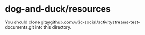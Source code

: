 # dog-and-duck/resources

You should clone git@github.com:w3c-social/activitystreams-test-documents.git
into this directory.
